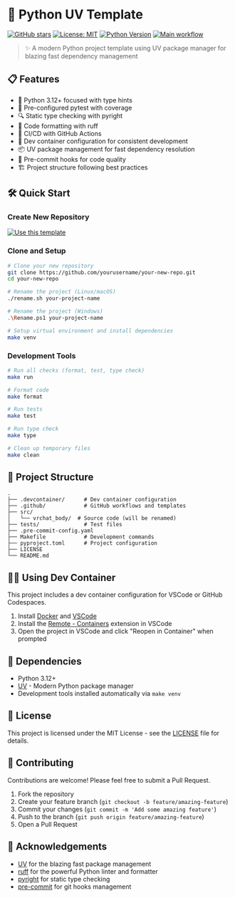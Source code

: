 # 🚀 Python UV Template

[![GitHub stars](https://img.shields.io/github/stars/Geson-anko/vrchat-body?style=social)](https://github.com/Geson-anko/vrchat-body/stargazers)
[![License: MIT](https://img.shields.io/badge/License-MIT-yellow.svg)](https://opensource.org/licenses/MIT)
[![Python Version](https://img.shields.io/badge/python-3.12+-blue.svg)](https://www.python.org/downloads/)
[![Main workflow](https://github.com/Geson-anko/vrchat-body/actions/workflows/main.yml/badge.svg)](https://github.com/Geson-anko/vrchat-body/actions/workflows/main.yml)

> ✨ A modern Python project template using UV package manager for blazing fast dependency management

## 📋 Features

- 🐍 Python 3.12+ focused with type hints
- 🧪 Pre-configured pytest with coverage
- 🔍 Static type checking with pyright
- 🧹 Code formatting with ruff
- 🔄 CI/CD with GitHub Actions
- 🐳 Dev container configuration for consistent development
- 📦 UV package management for fast dependency resolution
- 📝 Pre-commit hooks for code quality
- 🏗️ Project structure following best practices

## 🛠️ Quick Start

### Create New Repository

[![Use this template](https://img.shields.io/badge/Use%20this%20template-2ea44f?style=for-the-badge)](https://github.com/new?template_name=vrchat-body&template_owner=Geson-anko)

### Clone and Setup

```bash
# Clone your new repository
git clone https://github.com/yourusername/your-new-repo.git
cd your-new-repo

# Rename the project (Linux/macOS)
./rename.sh your-project-name

# Rename the project (Windows)
.\Rename.ps1 your-project-name

# Setup virtual environment and install dependencies
make venv
```

### Development Tools

```bash
# Run all checks (format, test, type check)
make run

# Format code
make format

# Run tests
make test

# Run type check
make type

# Clean up temporary files
make clean
```

## 📂 Project Structure

```
.
├── .devcontainer/      # Dev container configuration
├── .github/            # GitHub workflows and templates
├── src/
│   └── vrchat_body/  # Source code (will be renamed)
├── tests/              # Test files
├── .pre-commit-config.yaml
├── Makefile            # Development commands
├── pyproject.toml      # Project configuration
├── LICENSE
└── README.md
```

## 🏄‍♂️ Using Dev Container

This project includes a dev container configuration for VSCode or GitHub Codespaces.

1. Install [Docker](https://www.docker.com/products/docker-desktop) and [VSCode](https://code.visualstudio.com/)
2. Install the [Remote - Containers](https://marketplace.visualstudio.com/items?itemName=ms-vscode-remote.remote-containers) extension in VSCode
3. Open the project in VSCode and click "Reopen in Container" when prompted

## 🧩 Dependencies

- Python 3.12+
- [UV](https://github.com/astral-sh/uv) - Modern Python package manager
- Development tools installed automatically via `make venv`

## 📄 License

This project is licensed under the MIT License - see the [LICENSE](LICENSE) file for details.

## 🤝 Contributing

Contributions are welcome! Please feel free to submit a Pull Request.

1. Fork the repository
2. Create your feature branch (`git checkout -b feature/amazing-feature`)
3. Commit your changes (`git commit -m 'Add some amazing feature'`)
4. Push to the branch (`git push origin feature/amazing-feature`)
5. Open a Pull Request

## 🙏 Acknowledgements

- [UV](https://github.com/astral-sh/uv) for the blazing fast package management
- [ruff](https://github.com/astral-sh/ruff) for the powerful Python linter and formatter
- [pyright](https://github.com/microsoft/pyright) for static type checking
- [pre-commit](https://pre-commit.com/) for git hooks management
